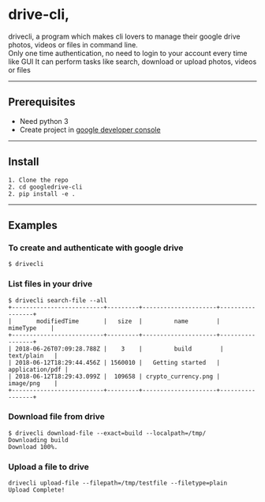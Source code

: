 # drive-cli, 

drivecli, a program which makes cli lovers to manage their google drive photos, videos or files in command line.  
Only one time authentication, no need to login to your account every time like GUI
It can perform tasks like search, download or upload photos, videos or files

---

## Prerequisites

* Need python 3
* Create project in [google developer console](https://console.developers.google.com/flows/enableapi?apiid=drive)

---

## Install
```
1. Clone the repo
2. cd googledrive-cli
2. pip install -e .
```
*** 

## Examples

### To create and authenticate with google drive

```
$ drivecli
```

### List files in your drive

```
$ drivecli search-file --all
+--------------------------+---------+---------------------+-----------------+
|       modifiedTime       |   size  |         name        |     mimeType    |
+--------------------------+---------+---------------------+-----------------+
| 2018-06-26T07:09:28.788Z |    3    |         build        |    text/plain   |
| 2018-06-12T18:29:44.456Z | 1560010 |   Getting started   | application/pdf |
| 2018-06-12T18:29:43.099Z |  109658 | crypto_currency.png |    image/png    |
+--------------------------+---------+---------------------+-----------------+
```

### Download file from drive

```
$ drivecli download-file --exact=build --localpath=/tmp/
Downloading build
Download 100%.
```

### Upload a file to drive

```
drivecli upload-file --filepath=/tmp/testfile --filetype=plain
Upload Complete!
```
